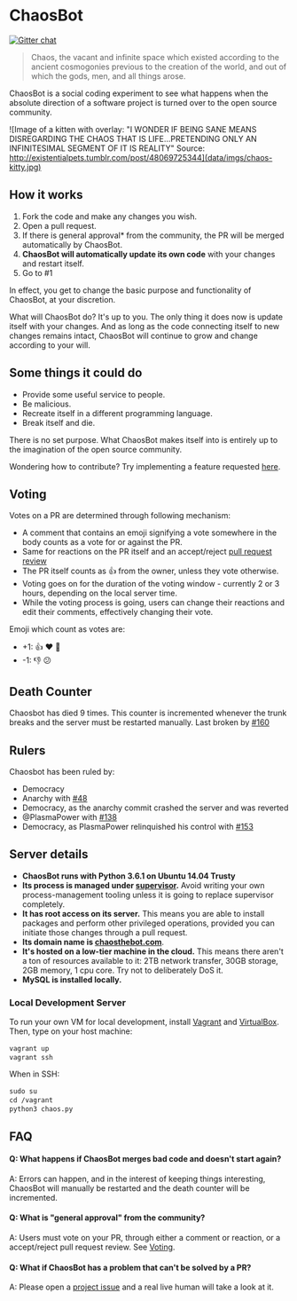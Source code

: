 # ChaosBot

[![Gitter chat](https://badges.gitter.im/chaosthebot/gitter.png)](https://gitter.im/chaosthebot/Lobby)

> Chaos, the vacant and infinite space which existed according to the ancient
> cosmogonies previous to the creation of the world, and out of which the gods,
> men, and all things arose.

ChaosBot is a social coding experiment to see what happens when the absolute
direction of a software project is turned over to the open source community.

![Image of a kitten with overlay: "I WONDER IF BEING SANE MEANS DISREGARDING THE CHAOS THAT IS LIFE...PRETENDING ONLY AN INFINITESIMAL SEGMENT OF IT IS REALITY" Source: http://existentialpets.tumblr.com/post/48069725344](data/imgs/chaos-kitty.jpg)

## How it works

1. Fork the code and make any changes you wish.
1. Open a pull request.
1. If there is general approval\* from the community, the PR will be merged
   automatically by ChaosBot.
1. **ChaosBot will automatically update its own code** with your changes and
   restart itself.
1. Go to \#1

In effect, you get to change the basic purpose and functionality of ChaosBot, at
your discretion.

What will ChaosBot do?  It's up to you.  The only thing it does now is update
itself with your changes.  And as long as the code connecting itself to new
changes remains intact, ChaosBot will continue to grow and change according to
your will.

## Some things it could do

* Provide some useful service to people.
* Be malicious.
* Recreate itself in a different programming language.
* Break itself and die.

There is no set purpose.  What ChaosBot makes itself into is entirely up to
the imagination of the open source community.

Wondering how to contribute? Try implementing a feature requested [here](https://github.com/chaosbot/chaos/wiki/Feature-Requests).

## Voting

Votes on a PR are determined through following mechanism:
* A comment that contains an emoji signifying a vote somewhere in the body counts as a vote for
  or against the PR.
* Same for reactions on the PR itself and an accept/reject [pull
  request review](https://help.github.com/articles/about-pull-request-reviews/)
* The PR itself counts as :+1: from the owner, unless they vote otherwise.
* Voting goes on for the duration of the voting window - currently 2 or 3 hours,
  depending on the local server time.
* While the voting process is going, users can change their reactions and edit
  their comments, effectively changing their vote.
  
Emoji which count as votes are:
* +1: :+1: :heart: :tada:
* -1: :-1: :confused:

## Death Counter

Chaosbot has died 9 times.  This counter is incremented whenever the trunk
breaks and the server must be restarted manually.  Last broken by
[#160](https://github.com/chaosbot/chaos/pull/160)

## Rulers

Chaosbot has been ruled by:
- Democracy
- Anarchy with [#48](https://github.com/chaosbot/chaos/pull/48)
- Democracy, as the anarchy commit crashed the server and was reverted
- @PlasmaPower with [#138](https://github.com/chaosbot/chaos/pull/138)
- Democracy, as PlasmaPower relinquished his control with [#153](https://github.com/chaosbot/chaos/pull/153)

## Server details

* **ChaosBot runs with Python 3.6.1 on Ubuntu 14.04 Trusty**
* **Its process is managed under [supervisor](http://supervisord.org/).**  Avoid
writing your own process-management tooling unless it is going to replace
supervisor completely.
* **It has root access on its server.**  This means you are able to install
packages and perform other privileged operations, provided you can initiate those
changes through a pull request.
* **Its domain name is [chaosthebot.com](http://chaosthebot.com)**.
* **It's hosted on a low-tier machine in the cloud.**  This means there aren't a
ton of resources available to it: 2TB network transfer, 30GB storage, 2GB memory,
1 cpu core.  Try not to deliberately DoS it.
* **MySQL is installed locally.**

### Local Development Server

To run your own VM for local development, install [Vagrant](https://www.vagrantup.com/downloads.html) and [VirtualBox](https://www.virtualbox.org/wiki/Downloads). Then, type on your host machine:

    vagrant up
    vagrant ssh

When in SSH:

    sudo su
    cd /vagrant
    python3 chaos.py


## FAQ

#### Q: What happens if ChaosBot merges bad code and doesn't start again?
A: Errors can happen, and in the interest of keeping things interesting, ChaosBot
will manually be restarted and the death counter will be incremented.

#### Q: What is "general approval" from the community?
A: Users must vote on your PR, through either a comment or reaction,
or a accept/reject pull request review.  See [Voting](https://github.com/chaosbot/Chaos/blob/master/README.md#voting).

#### Q: What if ChaosBot has a problem that can't be solved by a PR?
A: Please open a [project issue](https://github.com/chaosbot/Chaos/issues) and a
real live human will take a look at it.
